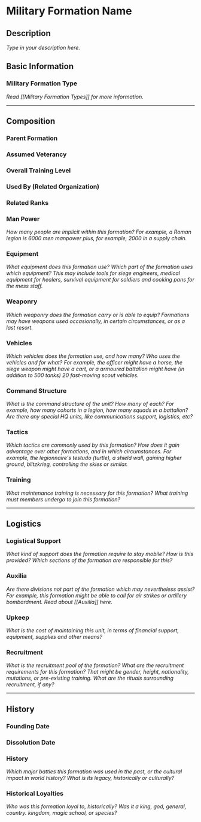 # Military Formation Name
## Description
*Type in your description here.*

## Basic Information
### Military Formation Type
*Read [[Military Formation Types]] for more information.*

---

## Composition
### Parent Formation

### Assumed Veterancy

### Overall Training Level

### Used By (Related Organization)

### Related Ranks

### Man Power
*How many people are implicit within this formation? For example, a Roman legion is 6000 men manpower plus, for example, 2000 in a supply chain.*

### Equipment
*What equipment does this formation use? Which part of the formation uses which equipment? This may include tools for siege engineers, medical equipment for healers, survival equipment for soldiers and cooking pans for the mess staff.*

### Weaponry
*Which weaponry does the formation carry or is able to equip? Formations may have weapons used occasionally, in certain circumstances, or as a last resort.*

### Vehicles
*Which vehicles does the formation use, and how many? Who uses the vehicles and for what? For example, the officer might have a horse, the siege weapon might have a cart, or a armoured battalion might have (in addition to 500 tanks) 20 fast-moving scout vehicles.*

### Command Structure
*What is the command structure of the unit? How many of each? For example, how many cohorts in a legion, how many squads in a battalion? Are there any special HQ units, like communications support, logistics, etc?*

### Tactics
*Which tactics are commonly used by this formation? How does it gain advantage over other formations, and in which circumstances. For example, the legionnaire's testudo (turtle), a shield wall, gaining higher ground, blitzkrieg, controlling the skies or similar.*

### Training
*What maintenance training is necessary for this formation? What training must members undergo to join this formation?*

---

## Logistics
### Logistical Support
*What kind of support does the formation require to stay mobile? How is this provided? Which sections of the formation are responsible for this?*

### Auxilia
*Are there divisions not part of the formation which may nevertheless assist? For example, this formation might be able to call for air strikes or artillery bombardment. Read about [[Auxilia]] here.*

### Upkeep
*What is the cost of maintaining this unit, in terms of financial support, equipment, supplies and other means?*

### Recruitment
*What is the recruitment pool of the formation? What are the recruitment requirements for this formation? That might be gender, height, nationality, mutations, or pre-existing training. What are the rituals surrounding recruitment, if any?*

---

## History
### Founding Date

### Dissolution Date

### History
*Which major battles this formation was used in the past, or the cultural impact in world history? What is its legacy, historically or culturally?*

### Historical Loyalties
*Who was this formation loyal to, historically? Was it a king, god, general, country. kingdom, magic school, or species?*

